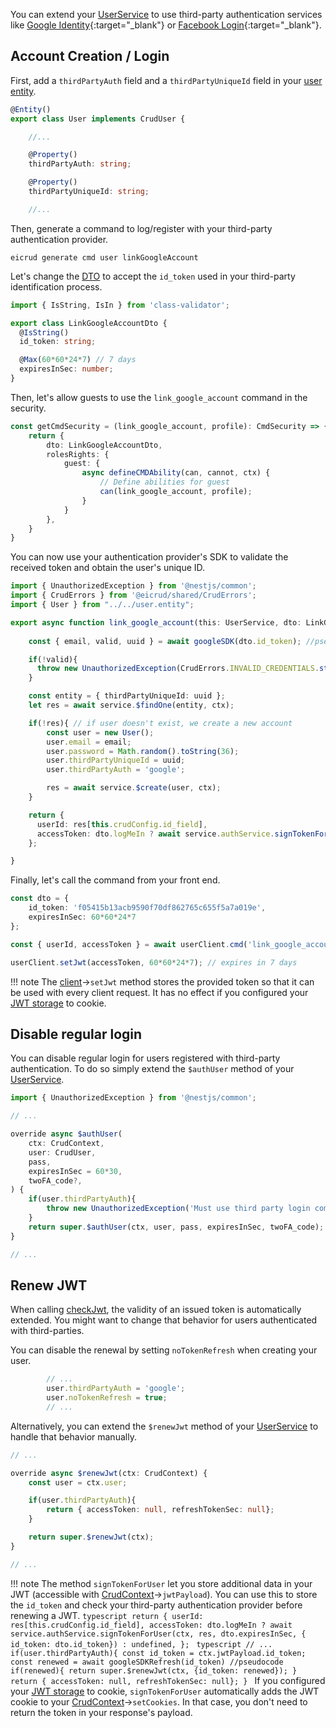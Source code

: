 You can extend your [UserService](../user/service.md) to use third-party authentication services like [Google Identity](https://developers.google.com/identity){:target="_blank"} or [Facebook Login](https://developers.facebook.com/docs/facebook-login/){:target="_blank"}.

## Account Creation / Login

First, add a `thirdPartyAuth` field and a `thirdPartyUniqueId` field in your [user entity](../user/definition.md).

```typescript title="services/user/user.entity.ts"
@Entity()
export class User implements CrudUser {

    //...

    @Property()
    thirdPartyAuth: string;

    @Property()
    thirdPartyUniqueId: string;

    //...

```

Then, generate a command to log/register with your third-party authentication provider.

```shell
eicrud generate cmd user linkGoogleAccount
```

Let's change the [DTO](../validation/definition.md) to accept the `id_token` used in your third-party identification process.

```typescript title="link_google_account.dto.ts"
import { IsString, IsIn } from 'class-validator';

export class LinkGoogleAccountDto {
  @IsString()
  id_token: string;

  @Max(60*60*24*7) // 7 days
  expiresInSec: number;
}
```

Then, let's allow guests to use the `link_google_account` command in the security.
```typescript title="link_google_account.security.ts"
const getCmdSecurity = (link_google_account, profile): CmdSecurity => { 
    return {
        dto: LinkGoogleAccountDto,
        rolesRights: {
            guest: {
                async defineCMDAbility(can, cannot, ctx) {
                    // Define abilities for guest
                    can(link_google_account, profile);
                }
            }
        },
    }
}
```

You can now use your authentication provider's SDK to validate the received token and obtain the user's unique ID.

```typescript title="link_google_account.action.ts"
import { UnauthorizedException } from '@nestjs/common';
import { CrudErrors } from '@eicrud/shared/CrudErrors';
import { User } from "../../user.entity";

export async function link_google_account(this: UserService, dto: LinkGoogleAccountDto, ctx: CrudContext, inheritance?: any ){
    
    const { email, valid, uuid } = await googleSDK(dto.id_token); //pseudocode

    if(!valid){
      throw new UnauthorizedException(CrudErrors.INVALID_CREDENTIALS.str());
    }

    const entity = { thirdPartyUniqueId: uuid };
    let res = await service.$findOne(entity, ctx);

    if(!res){ // if user doesn't exist, we create a new account
        const user = new User();
        user.email = email;
        user.password = Math.random().toString(36);
        user.thirdPartyUniqueId = uuid;
        user.thirdPartyAuth = 'google';

        res = await service.$create(user, ctx);
    }

    return {
      userId: res[this.crudConfig.id_field],
      accessToken: dto.logMeIn ? await service.authService.signTokenForUser(ctx, res, dto.expiresInSec) : undefined,
    };

}
```

Finally, let's call the command from your front end.
```typescript 
const dto = { 
    id_token: 'f05415b13acb9590f70df862765c655f5a7a019e',
    expiresInSec: 60*60*24*7
};

const { userId, accessToken } = await userClient.cmd('link_google_account', dto);

userClient.setJwt(accessToken, 60*60*24*7); // expires in 7 days
```
!!! note
    The [client](../client/setup.md)->`setJwt` method stores the provided token so that it can be used with every client request. It has no effect if you configured your [JWT storage](../client/jwt-storage.md) to cookie.

## Disable regular login

You can disable regular login for users registered with third-party authentication. To do so simply extend the `$authUser` method of your [UserService](../user/service.md). 

```typescript title="user.service.ts"
import { UnauthorizedException } from '@nestjs/common';

// ...

override async $authUser(
    ctx: CrudContext,
    user: CrudUser,
    pass,
    expiresInSec = 60*30,
    twoFA_code?,
) {
    if(user.thirdPartyAuth){
        throw new UnauthorizedException('Must use third party login command.');
    }
    return super.$authUser(ctx, user, pass, expiresInSec, twoFA_code);
}

// ...
```

## Renew JWT

When calling [checkJwt](../user/service.md#authentication), the validity of an issued token is automatically extended. You might want to change that behavior for users authenticated with third-parties.

You can disable the renewal by setting `noTokenRefresh` when creating your user.

```typescript title="link_google_account.action.ts"
        // ...
        user.thirdPartyAuth = 'google';
        user.noTokenRefresh = true;
        // ...
```

Alternatively, you can extend the `$renewJwt` method of your [UserService](../user/service.md) to handle that behavior manually.

```typescript title="user.service.ts"
// ...

override async $renewJwt(ctx: CrudContext) {
    const user = ctx.user;

    if(user.thirdPartyAuth){
        return { accessToken: null, refreshTokenSec: null};
    }

    return super.$renewJwt(ctx);
}

// ...
```

!!! note 
    The method `signTokenForUser` let you store additional data in your JWT (accessible with [CrudContext](../context.md)->`jwtPayload`). You can use this to store the `id_token` and check your third-party authentication provider before renewing a JWT.
    ```typescript
    return {
      userId: res[this.crudConfig.id_field],
      accessToken: dto.logMeIn ? await service.authService.signTokenForUser(ctx, res, dto.expiresInSec, { id_token: dto.id_token}) : undefined,
    };
    ```
    ```typescript
    // ...
    if(user.thirdPartyAuth){
        const id_token = ctx.jwtPayload.id_token;
        const renewed = await googleSDKRefresh(id_token) //pseudocode
        if(renewed){
            return super.$renewJwt(ctx, {id_token: renewed});
        }
        return { accessToken: null, refreshTokenSec: null};
    }
    ```
    If you configured your [JWT storage](../client/jwt-storage.md) to cookie, `signTokenForUser` automatically adds the JWT cookie to your [CrudContext](../context.md#cookies)->`setCookies`. In that case, you don't need to return the token in your response's payload.

    
